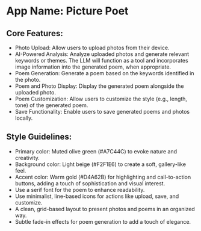 # **App Name**: Picture Poet

## Core Features:

- Photo Upload: Allow users to upload photos from their device.
- AI-Powered Analysis: Analyze uploaded photos and generate relevant keywords or themes. The LLM will function as a tool and incorporates image information into the generated poem, when appropriate.
- Poem Generation: Generate a poem based on the keywords identified in the photo.
- Poem and Photo Display: Display the generated poem alongside the uploaded photo.
- Poem Customization: Allow users to customize the style (e.g., length, tone) of the generated poem.
- Save Functionality: Enable users to save generated poems and photos locally.

## Style Guidelines:

- Primary color: Muted olive green (#A7C44C) to evoke nature and creativity.
- Background color: Light beige (#F2F1E6) to create a soft, gallery-like feel.
- Accent color: Warm gold (#D4A62B) for highlighting and call-to-action buttons, adding a touch of sophistication and visual interest. 
- Use a serif font for the poem to enhance readability.
- Use minimalist, line-based icons for actions like upload, save, and customize.
- A clean, grid-based layout to present photos and poems in an organized way.
- Subtle fade-in effects for poem generation to add a touch of elegance.